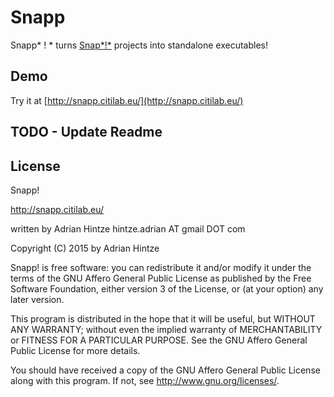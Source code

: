 # Snapp

Snapp* ! * turns [Snap*!*](http://snap.berkeley.edu/) projects into standalone executables!

## Demo

Try it at [http://snapp.citilab.eu/](http://snapp.citilab.eu/)

## TODO - Update Readme

## License

Snapp!

http://snapp.citilab.eu/

written by Adrian Hintze hintze.adrian AT gmail DOT com

Copyright (C) 2015 by Adrian Hintze

Snapp! is free software: you can redistribute it and/or modify it under the terms of the GNU Affero General Public License as published by the Free Software Foundation, either version 3 of the License, or (at your option) any later version.

This program is distributed in the hope that it will be useful, but WITHOUT ANY WARRANTY; without even the implied warranty of MERCHANTABILITY or FITNESS FOR A PARTICULAR PURPOSE. See the GNU Affero General Public License for more details.

You should have received a copy of the GNU Affero General Public License along with this program. If not, see http://www.gnu.org/licenses/.

